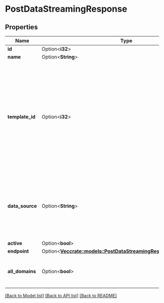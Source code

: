# PostDataStreamingResponse

## Properties

Name | Type | Description | Notes
------------ | ------------- | ------------- | -------------
**id** | Option<**i32**> |  | [optional]
**name** | Option<**String**> |  | [optional]
**template_id** | Option<**i32**> | Options:  * `2` - Edge Applications Event Collector  * `4` - WAF Event Collector  * `86` - Edge Functions Event Collector  * `184` - Edge Applications + WAF Event Collector  * `251` - Activity History Collector  | [optional]
**data_source** | Option<**String**> | Options:  * `http` - Edge Applications  * `waf` - WAF Events  * `cells_console` - Edge Functions  * `rtm_activity` - Activity History  | [optional]
**active** | Option<**bool**> |  | [optional]
**endpoint** | Option<[**Vec<crate::models::PostDataStreamingResponseEndpointInner>**](PostDataStreamingResponse_endpoint_inner.md)> |  | [optional]
**all_domains** | Option<**bool**> | Note:  * Field not used with the rtm_activity data source.  | [optional]

[[Back to Model list]](../README.md#documentation-for-models) [[Back to API list]](../README.md#documentation-for-api-endpoints) [[Back to README]](../README.md)


